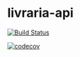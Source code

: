 # livraria-api

[![Build Status](https://travis-ci.org/gilsonTSC/livaria-api.svg?branch=master)](https://travis-ci.org/gilsonTSC/livaria-api)

[![codecov](https://codecov.io/gh/gilsonTSC/livaria-api/branch/master/graph/badge.svg?token=2KFJQ9T83T)](https://codecov.io/gh/gilsonTSC/livaria-api)
